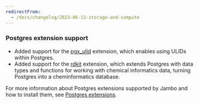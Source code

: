 ```yaml
---
redirectFrom:
  - /docs/changelog/2023-06-13-storage-and-compute
---
```


### Postgres extension support

- Added support for the [pgx_ulid](https://github.com/pksunkara/pgx_ulid) extension, which enables using ULIDs within Postgres.
- Added support for the [rdkit](https://github.com/rdkit/rdkit) extension, which extends Postgres with data types and functions for working with chemical informatics data, turning Postgres into a cheminformatics database.

For more information about Postgres extensions supported by Jambo and how to install them, see [Postgres extensions](/docs/extensions/pg-extensions).
